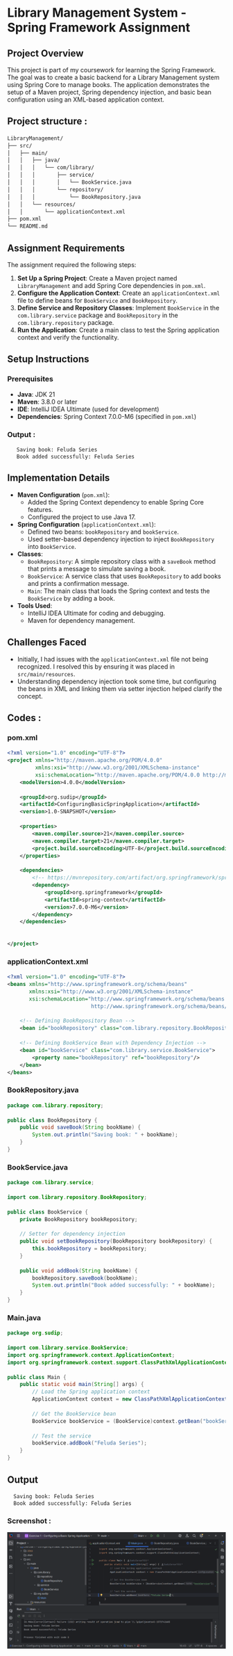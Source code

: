 # Library Management System - Spring Framework Assignment

## Project Overview
This project is part of my coursework for learning the Spring Framework. The goal was to create a basic backend for a Library Management system using Spring Core to manage books. The application demonstrates the setup of a Maven project, Spring dependency injection, and basic bean configuration using an XML-based application context.

## Project structure :
```bash
LibraryManagement/
├── src/
│   ├── main/
│   │   ├── java/
│   │   │   └── com/library/
│   │   │       ├── service/
│   │   │       │   └── BookService.java
│   │   │       └── repository/
│   │   │           └── BookRepository.java
│   │   └── resources/
│   │       └── applicationContext.xml
├── pom.xml
└── README.md
```

## Assignment Requirements
The assignment required the following steps:
1. **Set Up a Spring Project**: Create a Maven project named `LibraryManagement` and add Spring Core dependencies in `pom.xml`.
2. **Configure the Application Context**: Create an `applicationContext.xml` file to define beans for `BookService` and `BookRepository`.
3. **Define Service and Repository Classes**: Implement `BookService` in the `com.library.service` package and `BookRepository` in the `com.library.repository` package.
4. **Run the Application**: Create a main class to test the Spring application context and verify the functionality.


## Setup Instructions
### Prerequisites
- **Java**: JDK 21
- **Maven**: 3.8.0 or later
- **IDE**: IntelliJ IDEA Ultimate (used for development)
- **Dependencies**: Spring Context 7.0.0-M6 (specified in `pom.xml`)

### Output :
   
  ```
     Saving book: Feluda Series
     Book added successfully: Feluda Series

  ```

## Implementation Details
- **Maven Configuration** (`pom.xml`):
  - Added the Spring Context dependency to enable Spring Core features.
  - Configured the project to use Java 17.
- **Spring Configuration** (`applicationContext.xml`):
  - Defined two beans: `bookRepository` and `bookService`.
  - Used setter-based dependency injection to inject `BookRepository` into `BookService`.
- **Classes**:
  - `BookRepository`: A simple repository class with a `saveBook` method that prints a message to simulate saving a book.
  - `BookService`: A service class that uses `BookRepository` to add books and prints a confirmation message.
  - `Main`: The main class that loads the Spring context and tests the `BookService` by adding a book.
- **Tools Used**:
  - IntelliJ IDEA Ultimate for coding and debugging.
  - Maven for dependency management.

## Challenges Faced
- Initially, I had issues with the `applicationContext.xml` file not being recognized. I resolved this by ensuring it was placed in `src/main/resources`.
- Understanding dependency injection took some time, but configuring the beans in XML and linking them via setter injection helped clarify the concept.

## Codes :

### pom.xml 

```xml
<?xml version="1.0" encoding="UTF-8"?>
<project xmlns="http://maven.apache.org/POM/4.0.0"
         xmlns:xsi="http://www.w3.org/2001/XMLSchema-instance"
         xsi:schemaLocation="http://maven.apache.org/POM/4.0.0 http://maven.apache.org/xsd/maven-4.0.0.xsd">
    <modelVersion>4.0.0</modelVersion>

    <groupId>org.sudip</groupId>
    <artifactId>ConfiguringBasicSpringApplication</artifactId>
    <version>1.0-SNAPSHOT</version>

    <properties>
        <maven.compiler.source>21</maven.compiler.source>
        <maven.compiler.target>21</maven.compiler.target>
        <project.build.sourceEncoding>UTF-8</project.build.sourceEncoding>
    </properties>

    <dependencies>
        <!-- https://mvnrepository.com/artifact/org.springframework/spring-context -->
        <dependency>
            <groupId>org.springframework</groupId>
            <artifactId>spring-context</artifactId>
            <version>7.0.0-M6</version>
        </dependency>
    </dependencies>


</project>
```

### applicationContext.xml

```xml
<?xml version="1.0" encoding="UTF-8"?>
<beans xmlns="http://www.springframework.org/schema/beans"
       xmlns:xsi="http://www.w3.org/2001/XMLSchema-instance"
       xsi:schemaLocation="http://www.springframework.org/schema/beans
                           http://www.springframework.org/schema/beans/spring-beans.xsd">

    <!-- Defining BookRepository Bean -->
    <bean id="bookRepository" class="com.library.repository.BookRepository"/>

    <!-- Defining BookService Bean with Dependency Injection -->
    <bean id="bookService" class="com.library.service.BookService">
        <property name="bookRepository" ref="bookRepository"/>
    </bean>
</beans>
```

### BookRepository.java 

```java
package com.library.repository;

public class BookRepository {
    public void saveBook(String bookName) {
        System.out.println("Saving book: " + bookName);
    }
}
```

### BookService.java 

```java
package com.library.service;

import com.library.repository.BookRepository;

public class BookService {
    private BookRepository bookRepository;

    // Setter for dependency injection
    public void setBookRepository(BookRepository bookRepository) {
        this.bookRepository = bookRepository;
    }

    public void addBook(String bookName) {
        bookRepository.saveBook(bookName);
        System.out.println("Book added successfully: " + bookName);
    }
}
```

### Main.java

```java
package org.sudip;

import com.library.service.BookService;
import org.springframework.context.ApplicationContext;
import org.springframework.context.support.ClassPathXmlApplicationContext;

public class Main {
    public static void main(String[] args) {
        // Load the Spring application context
        ApplicationContext context = new ClassPathXmlApplicationContext("applicationContext.xml");

        // Get the BookService bean
        BookService bookService = (BookService)context.getBean("bookService");

        // Test the service
        bookService.addBook("Feluda Series");
    }
}
```

## Output

```
  Saving book: Feluda Series
  Book added successfully: Feluda Series

```

### Screenshot :

![output](https://github.com/SudipSarkar1193/Digital-Nurture-4.0-JavaFSE/blob/main/Week3_Spring%20Core%20and%20Maven/Exercise%201%20-%20Configuring%20a%20Basic%20Spring%20Application/output/ConfiguringBasicSpringApplication.png?raw=true)